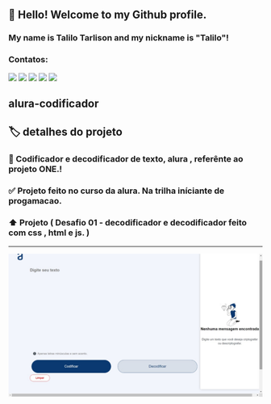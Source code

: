 ## 👋 Hello! Welcome to my Github profile.
### My name is Talilo Tarlison and my nickname is "Talilo"!

### Contatos:

<div>
<a href="https://www.youtube.com/seu-canal-youtube-aqui" target="_blank"><img src="https://img.shields.io/badge/YouTube-FF0000?style=for-the-badge&logo=youtube&logoColor=white" target="_blank"></a>
<a href="https://instagram.com/seu-usuário-instagram-aqui" target="_blank"><img src="https://img.shields.io/badge/-Instagram-%23E4405F?style=for-the-badge&logo=instagram&logoColor=white" target="_blank"></a>
<a href="https://www.twitch.tv/seu-usuário-aqui" target="_blank"><img src="https://img.shields.io/badge/Twitch-9146FF?style=for-the-badge&logo=twitch&logoColor=white" target="_blank"></a>
<a href = "mailto:contato@seu-usuário-aqui"><img src="https://img.shields.io/badge/Gmail-D14836?style=for-the-badge&logo=gmail&logoColor=white" target="_blank"></a>
<a href="https://www.linkedin.com/in/seu-usuário-linkedln-aqui" target="_blank"><img src="https://img.shields.io/badge/-LinkedIn-%230077B5?style=for-the-badge&logo=linkedin&logoColor=white" target="_blank"></a>   
</div>


## alura-codificador

## 🏷️ detalhes do projeto

### 🥇 Codificador e decodificador de texto, alura , referênte ao projeto ONE.! 
### ✅ Projeto feito no curso da alura. Na trilha iníciante de progamacao. 
### ⬆️ Projeto ( Desafio 01 - decodificador e decodificador feito com  css , html e js. )

---

<p align="center" >
     <img width="600" heigth="600" src="https://github.com/talilotarlison/alura-codificador/blob/main/projeto_decodificador.jpg?raw=true">
</p>
